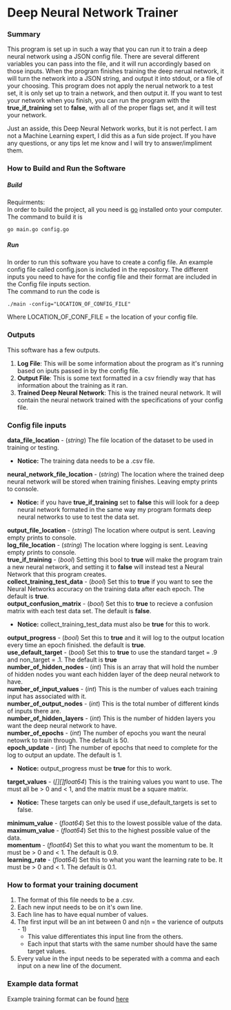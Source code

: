 # Deep Neural Network Trainer
### Summary
This program is set up in such a way that you can run it to train a deep neural network using a JSON config file. There are
 several different variables you can pass into the file, and it will run accordingly based on those inputs. When the program
 finishes training the deep nerual network, it will turn the network into a JSON string, and output it into stdout, or a file
 of your choosing. This program does not apply the nerual network to a test set, it is only set up to train a network, and 
then output it. If you want to test your network when you finish, you can run the program with the **true_if_training** set
 to **false**, with all of the proper flags set, and it will test your network.

Just an asside, this Deep Neural Network works, but it is not perfect. I am not a Machine Learning expert, I did this as a
 fun side project. If you have any questions, or any tips let me know and I will try to answer/impliment them. 

### How to Build and Run the Software

##### Build
Requirments:\
In order to build the project, all you need is [go](https://golang.org/) installed onto your computer.\
The command to build it is
```
go main.go config.go
```
##### Run
In order to run this software you have to create a config file. An example config file called config.json is included in 
the repository. The different inputs you need to have for the config file and their format are included in the Config 
file inputs section.\
The command to run the code is
```
./main -config="LOCATION_OF_CONFIG_FILE"
```
Where LOCATION\_OF\_CONF\_FILE = the location of your config file.

### Outputs
This software has a few outputs.
1. **Log File**: This will be some information about the program as it's running based on iputs passed in by the config 
file.
2. **Output File**: This is some text formatted in a csv friendly way that has information about the training as it ran.
3. **Trained Deep Neural Network**: This is the trained neural network. It will contain the neural network trained with 
the specifications of your config file.

### Config file inputs
**data\_file\_location** - (*string*) The file location of the dataset to be used in training or testing.
* **Notice:** The training data needs to be a .csv file.

**neural\_network\_file\_location** - (*string*) The location where the trained deep neural network will be stored when 
training finishes. Leaving empty prints to console.
* **Notice:** if you have **true_if_training** set to **false** this will look for a deep neural network formated in 
the same way my program formats deep neural networks to use to test the data set.

**output\_file\_location** - (*string*) The location where output is sent. Leaving empty prints to console.\
**log\_file\_location** - (*string*) The location where logging is sent. Leaving empty prints to console.\
**true_if_training** - (*bool*) Setting this bool to **true** will make the program train a new neural network, and 
setting it to **false** will instead test a Neural Network that this program creates.\
**collect\_training\_test\_data** - (*bool*) Set this to **true** if you want to see the Neural Networks accuracy 
on the training data after each epoch. The default is **true**.\
**output\_confusion\_matrix** - (*bool*) Set this to **true** to recieve a confusion matrix with each test data set. 
The default is **false**.
* **Notice:** collect\_training\_test\_data must also be **true** for this to work.

**output\_progress** - (*bool*) Set this to **true** and it will log to the output location every time an epoch 
finished. the default is **true**.\
**use\_default\_target** - (*bool*) Set this to **true** to use the standard target = .9 and non\_target = .1. The 
default is **true**\
**number\_of\_hidden\_nodes** - (*int*) This is an array that will hold the number of hidden nodes you want each 
hidden layer of the deep neural network to have.\
**number\_of\_input\_values** - (*int*) This is the number of values each training input has associated with it.\
**number\_of\_output\_nodes** - (*int*) This is the total number of different kinds of inputs there are.\
**number\_of\_hidden\_layers** - (*int*) This is the number of hidden layers you want the deep neural network to 
have.\
**number\_of\_epochs** - (*int*) The number of epochs you want the neural netowrk to train through. The default 
is 50.\
**epoch\_update** - (*int*) The number of epochs that need to complete for the log to output an update. The 
default is 1.
* **Notice:** output\_progress must be **true** for this to work.

**target\_values** - (*[][]float64*) This is the training values you want to use. The must all be > 0 and < 1, 
and the matrix must be a square matrix.
* **Notice:** These targets can only be used if use\_default\_targets is set to false.  

**minimum_value** - (*float64*) Set this to the lowest possible value of the data.\
**maximum_value** - (*float64*) Set this to the highest possible value of the data.\
**momentum** - (*float64*) Set this to what you want the momentum to be. It must be > 0 and < 1. The default is 
0.9.\
**learning\_rate** - (*float64*) Set this to what you want the learning rate to be. It must be > 0 and < 1. The
 default is 0.1.

### How to format your training document
1. The format of this file needs to be a .csv. 
2. Each new input needs to be on it's own line. 
3. Each line has to have equal number of values. 
4. The first input will be an int between 0 and n(n = the varience of outputs - 1)
   * This value differentiates this input line from the others. 
   * Each input that starts with the same number should have the same target values. 
5. Every value in the input needs to be seperated with a comma and each input on a new line of the document. 

### Example data format
Example training format can be found [here](https://www.kaggle.com/oddrationale/mnist-in-csv#mnist_test.csv)
